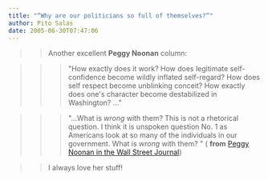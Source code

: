 ```yaml
---
title: "“Why are our politicians so full of themselves?”"
author: Pito Salas
date: 2005-06-30T07:47:06
---
```



>>

>> Another excellent **Peggy Noonan** column:

>>

>>> "How exactly does it work? How does legitimate self-confidence become
wildly inflated self-regard? How does self respect become unblinking conceit?
How exactly does one's character become destabilized in Washington? …"

>>>

>>> "…What is _wrong_ with them? This is not a rhetorical question. I think it
is unspoken question No. 1 as Americans look at so many of the individuals in
our government. What is _wrong_ with them? " ( **from** [Peggy Noonan in the
Wall Street
Journal](<http://www.opinionjournal.com/columnists/pnoonan/?id=110006884>))

>>

>> I always love her stuff!


